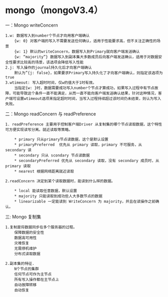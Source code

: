 mongo（mongoV3.4）
======

一：Mongo writeConcern

    1.w: 数据写入到number个节点才向用客户端确认
        {w: 0} 对客户端的写入不需要发送任何确认，适用于性能要求高，但不关注正确性的场景
        {w: 1} 默认的writeConcern，数据写入到Primary就向客户端发送确认
        {w: “majority”} 数据写入到副本集大多数成员后向客户端发送确认，适用于对数据安全性要求比较高的场景，该选项会降低写入性能
    2.j: 写入操作的journal持久化后才向客户端确认 
        默认为”{j: false}，如果要求Primary写入持久化了才向客户端确认，则指定该选项为true
    3.wtimeout: 写入超时时间，仅w的值大于1时有效。
        当指定{w: }时，数据需要成功写入number个节点才算成功，如果写入过程中有节点故障，可能导致这个条件一直不能满足，从而一直不能向客户端发送确认结果，针对这种情况，客户端可设置wtimeout选项来指定超时时间，当写入过程持续超过该时间仍未结束，则认为写入失败。

二：Mongo readConcern 与 readPreference

    1. readPreference 主要用于控制客户端Driver 从复制集的哪个节点读取数据，这个特性可方便实现读写分离。就近读取等策略。

        * primary 只从primary节点读数据，这个是默认设置
        * primaryPreferred  优先从 primary 读取，primary 不可服务，从 secondary 读
        * secondary 只从 scondary 节点读数据
        * secondaryPreferred 优先从 secondary 读取，没有 secondary 成员时，从 primary 读取
        * nearest 根据网络距离就近读取

    2.readConcern 决定到某个读取数据时，能读到什么样的数据。

        * local 能读取任意数据，默认设置
        * majority 只能读取到成功些人大多数节点的数据
        * linearizable 一定能读到 WriteConcern 为 majority，并且在读操作之前确认。

三: Mongo 复制集

    1.复制是将数据同步在多个服务器的过程。
        保障数据的安全性
        数据高可用性
        灾难恢复
        无需停机维护
        分布式读取数据

    2.副本集的特征.
        N个节点的集群
        任何节点可作为主节点
        所有写入操作都在主节点上
        自动故障转移
        自动恢复

